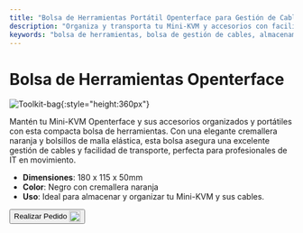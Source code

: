 ```yaml
---
title: "Bolsa de Herramientas Portátil Openterface para Gestión de Cables"
description: "Organiza y transporta tu Mini-KVM y accesorios con facilidad utilizando nuestra bolsa de herramientas portátil, que cuenta con una excelente gestión de cables."
keywords: "bolsa de herramientas, bolsa de gestión de cables, almacenamiento portátil, bolsa Openterface"
---
```


# Bolsa de Herramientas Openterface

![Toolkit-bag](https://assets.openterface.com/images/product/part/OP-06-BAG-TOOLKIT.webp){:style="height:360px"}

Mantén tu Mini-KVM Openterface y sus accesorios organizados y portátiles con esta compacta bolsa de herramientas. Con una elegante cremallera naranja y bolsillos de malla elástica, esta bolsa asegura una excelente gestión de cables y facilidad de transporte, perfecta para profesionales de IT en movimiento.

- **Dimensiones**: 180 x 115 x 50mm
- **Color**: Negro con cremallera naranja
- **Uso**: Ideal para almacenar y organizar tu Mini-KVM y sus cables.

<button class="md-button" onclick="window.location.href='https://shop.techxartisan.com/products/openterface-toolkit-bag'"> Realizar Pedido <img src="https://assets.openterface.com/images/trademark/txa.svg" alt="TxA Shop" style="vertical-align: middle; height: 20px;"></button>
